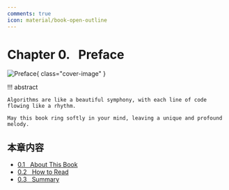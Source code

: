 ```yaml
---
comments: true
icon: material/book-open-outline
---
```


# Chapter 0. &nbsp; Preface

<div class="center-table" markdown>

![Preface](../assets/covers/chapter_preface.jpg){ class="cover-image" }

</div>

!!! abstract

    Algorithms are like a beautiful symphony, with each line of code flowing like a rhythm.
   
    May this book ring softly in your mind, leaving a unique and profound melody.

## 本章内容

- [0.1 &nbsp; About This Book](https://www.hello-algo.com/chapter_preface/about_the_book/)
- [0.2 &nbsp; How to Read](https://www.hello-algo.com/chapter_preface/suggestions/)
- [0.3 &nbsp; Summary](https://www.hello-algo.com/chapter_preface/summary/)
